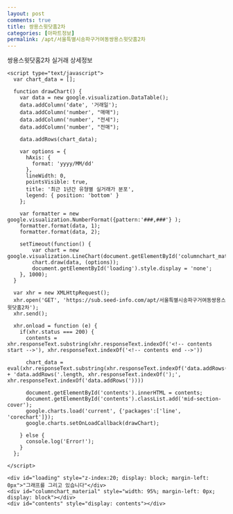 ```yaml
---
layout: post
comments: true
title: 쌍용스윗닷홈2차
categories: [아파트정보]
permalink: /apt/서울특별시송파구거여동쌍용스윗닷홈2차
---
```


쌍용스윗닷홈2차 실거래 상세정보

    <script type="text/javascript">
      var chart_data = [];
    
      function drawChart() {
        var data = new google.visualization.DataTable();
        data.addColumn('date', '거래일');
        data.addColumn('number', "매매");
        data.addColumn('number', "전세");
        data.addColumn('number', "전매");
    
        data.addRows(chart_data);
    
        var options = {
          hAxis: {
            format: 'yyyy/MM/dd'
          },    
          lineWidth: 0,
          pointsVisible: true,    
          title: '최근 1년간 유형별 실거래가 분포',
          legend: { position: 'bottom' }
        };
    
        var formatter = new google.visualization.NumberFormat({pattern:'###,###'} );
        formatter.format(data, 1);
        formatter.format(data, 2);
        
        setTimeout(function() {
            var chart = new google.visualization.LineChart(document.getElementById('columnchart_material'));
            chart.draw(data, (options));
            document.getElementById('loading').style.display = 'none';
        }, 1000);
      }
      
      var xhr = new XMLHttpRequest();
      xhr.open('GET', 'https://sub.seed-info.com/apt/서울특별시송파구거여동쌍용스윗닷홈2차');
      xhr.send();

      xhr.onload = function (e) {
        if(xhr.status === 200) {
          contents = xhr.responseText.substring(xhr.responseText.indexOf('<!-- contents start -->'), xhr.responseText.indexOf('<!-- contents end -->'))
         
          chart_data = eval(xhr.responseText.substring(xhr.responseText.indexOf('data.addRows(') + 'data.addRows('.length, xhr.responseText.indexOf(');', xhr.responseText.indexOf('data.addRows('))))

          document.getElementById('contents').innerHTML = contents;
          document.getElementById('contents').classList.add('mid-section-cover');
          google.charts.load('current', {'packages':['line', 'corechart']});  
          google.charts.setOnLoadCallback(drawChart);
          
        } else {
          console.log('Error!');
        }
      };      
      
    </script>

    <div id="loading" style="z-index:20; display: block; margin-left: 0px">"그래프를 그리고 있습니다"</div>
    <div id="columnchart_material" style="width: 95%; margin-left: 0px; display: block"></div>
    <div id="contents" style="display: contents"></div>
    
    